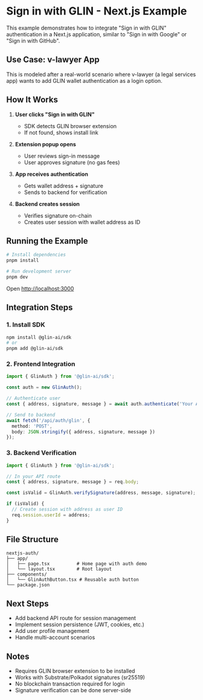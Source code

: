 # Sign in with GLIN - Next.js Example

This example demonstrates how to integrate "Sign in with GLIN" authentication in a Next.js application, similar to "Sign in with Google" or "Sign in with GitHub".

## Use Case: v-lawyer App

This is modeled after a real-world scenario where v-lawyer (a legal services app) wants to add GLIN wallet authentication as a login option.

## How It Works

1. **User clicks "Sign in with GLIN"**
   - SDK detects GLIN browser extension
   - If not found, shows install link

2. **Extension popup opens**
   - User reviews sign-in message
   - User approves signature (no gas fees)

3. **App receives authentication**
   - Gets wallet address + signature
   - Sends to backend for verification

4. **Backend creates session**
   - Verifies signature on-chain
   - Creates user session with wallet address as ID

## Running the Example

```bash
# Install dependencies
pnpm install

# Run development server
pnpm dev
```

Open [http://localhost:3000](http://localhost:3000)

## Integration Steps

### 1. Install SDK

```bash
npm install @glin-ai/sdk
# or
pnpm add @glin-ai/sdk
```

### 2. Frontend Integration

```typescript
import { GlinAuth } from '@glin-ai/sdk';

const auth = new GlinAuth();

// Authenticate user
const { address, signature, message } = await auth.authenticate('Your App Name');

// Send to backend
await fetch('/api/auth/glin', {
  method: 'POST',
  body: JSON.stringify({ address, signature, message })
});
```

### 3. Backend Verification

```typescript
import { GlinAuth } from '@glin-ai/sdk';

// In your API route
const { address, signature, message } = req.body;

const isValid = GlinAuth.verifySignature(address, message, signature);

if (isValid) {
  // Create session with address as user ID
  req.session.userId = address;
}
```

## File Structure

```
nextjs-auth/
├── app/
│   ├── page.tsx          # Home page with auth demo
│   └── layout.tsx        # Root layout
├── components/
│   └── GlinAuthButton.tsx # Reusable auth button
└── package.json
```

## Next Steps

- Add backend API route for session management
- Implement session persistence (JWT, cookies, etc.)
- Add user profile management
- Handle multi-account scenarios

## Notes

- Requires GLIN browser extension to be installed
- Works with Substrate/Polkadot signatures (sr25519)
- No blockchain transaction required for login
- Signature verification can be done server-side
